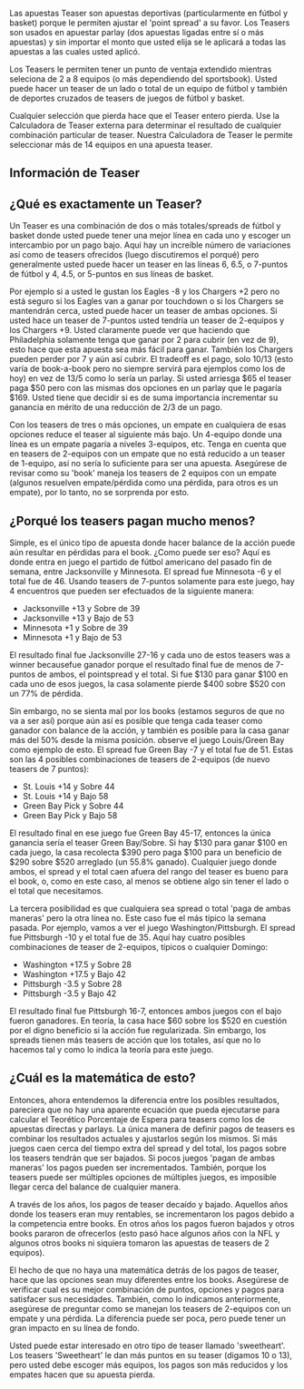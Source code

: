 Las apuestas Teaser son apuestas deportivas (particularmente en fútbol y basket) porque le permiten ajustar el 'point spread' a su favor. Los Teasers son usados en apuestar parlay (dos apuestas ligadas entre sí o más apuestas) y sin importar el monto que usted elija se le aplicará a todas las apuestas a las cuales usted aplicó.

Los Teasers le permiten tener un punto de ventaja extendido mientras seleciona de 2 a 8 equipos (o más dependiendo del sportsbook). Usted puede hacer un teaser de un lado o total de un equipo de fútbol y también de deportes cruzados de teasers de juegos de fútbol y basket.

Cualquier selección que pierda hace que el Teaser entero pierda. Use la Calculadora de Teaser externa para determinar el resultado de cualquier combinación particular de teaser. Nuestra Calculadora de Teaser le permite seleccionar más de 14 equipos en una apuesta teaser.

## Información de Teaser

## ¿Qué es exactamente un Teaser?

Un Teaser es una combinación de dos o más totales/spreads de fútbol y basket donde usted puede tener una mejor línea en cada uno y escoger un intercambio por un pago bajo. Aquí hay un increíble número de variaciones así como de teasers ofrecidos (luego discutiremos el porqué) pero generalmente usted puede hacer un teaser en las líneas 6, 6.5, o 7-puntos de fútbol y 4, 4.5, or 5-puntos en sus líneas de basket.

Por ejemplo si a usted le gustan los Eagles -8 y los Chargers +2 pero no está seguro si los Eagles van a ganar por touchdown o si los Chargers se mantendrán cerca, usted puede hacer un teaser de ambas opciones. Si usted hace un teaser de 7-puntos usted tendría un teaser de 2-equipos y los Chargers +9. Usted claramente puede ver que haciendo que Philadelphia solamente tenga que ganar por 2 para cubrir (en vez de 9), esto hace que esta apuesta sea más fácil para ganar. También los Chargers pueden perder por 7 y aún así cubrir. El tradeoff es el pago, solo 10/13 (esto varía de book-a-book pero no siempre servirá para ejemplos como los de hoy) en vez de 13/5 como lo sería un parlay. Si usted arriesga $65 el teaser paga $50 pero con las mismas dos opciones en un parlay que le pagaría $169. Usted tiene que decidir si es de suma importancia incrementar su ganancia en mérito de una reducción de 2/3 de un pago.

Con los teasers de tres o más opciones, un empate en cualquiera de esas opciones reduce el teaser al siguiente más bajo. Un 4-equipo donde una línea es un empate pagaría a niveles 3-equipos, etc. Tenga en cuenta que en teasers de 2-equipos con un empate que no está reducido a un teaser de 1-equipo, así no sería lo suficiente para ser una apuesta. Asegúrese de revisar como su 'book' maneja los teasers de 2 equipos con un empate (algunos resuelven empate/pérdida como una pérdida, para otros es un empate), por lo tanto, no se sorprenda por esto.

## ¿Porqué los teasers pagan mucho menos?

Simple, es el único tipo de apuesta donde hacer balance de la acción puede aún resultar en pérdidas para el book. ¿Como puede ser eso? Aquí es donde entra en juego el partido de fútbol americano del pasado fin de semana, entre Jacksonville y Minnesota. El spread fue Minnesota -6 y el total fue de 46. Usando teasers de 7-puntos solamente para este juego, hay 4 encuentros que pueden ser efectuados de la siguiente manera:

- Jacksonville +13 y Sobre de 39
- Jacksonville +13 y Bajo de 53
- Minnesota +1 y Sobre de 39
- Minnesota +1 y Bajo de 53

El resultado final fue Jacksonville 27-16 y cada uno de estos teasers was a winner becausefue ganador porque el resultado final fue de menos de 7-puntos de ambos, el pointspread y el total. Si fue $130 para ganar $100 en cada uno de esos juegos, la casa solamente pierde $400 sobre $520 con un 77% de pérdida.

Sin embargo, no se sienta mal por los books (estamos seguros de que no va a ser así) porque aún así es posible que tenga cada teaser como ganador con balance de la acción, y también es posible para la casa ganar más del 50% desde la misma posición. observe el juego Louis/Green Bay como ejemplo de esto. El spread fue Green Bay -7 y el total fue de 51. Estas son las 4 posibles combinaciones de teasers de 2-equipos (de nuevo teasers de 7 puntos):

- St. Louis +14 y Sobre 44
- St. Louis +14 y Bajo 58
- Green Bay Pick y Sobre 44
- Green Bay Pick y Bajo 58

El resultado final en ese juego fue Green Bay 45-17, entonces la única ganancia sería el teaser Green Bay/Sobre. Si hay $130 para ganar $100 en cada juego, la casa recolecta $390 pero paga $100 para un beneficio de $290 sobre $520 arreglado (un 55.8% ganado). Cualquier juego donde ambos, el spread y el total caen afuera del rango del teaser es bueno para el book, o, como en este caso, al menos se obtiene algo sin tener el lado o el total que necesitamos.

La tercera posibilidad es que cualquiera sea spread o total 'paga de ambas maneras' pero la otra línea no. Este caso fue el más típico la semana pasada. Por ejemplo, vamos a ver el juego Washington/Pittsburgh. El spread fue Pittsburgh -10 y el total fue de 35. Aquí hay cuatro posibles combinaciones de teaser de 2-equipos, típicos o cualquier Domingo:

- Washington +17.5 y Sobre 28
- Washington +17.5 y Bajo 42
- Pittsburgh -3.5 y Sobre 28
- Pittsburgh -3.5 y Bajo 42

El resultado final fue Pittsburgh 16-7, entonces ambos juegos con el bajo fueron ganadores. En teoría, la casa hace $60 sobre los $520 en cuestión por el digno beneficio si la acción fue regularizada. Sin embargo, los spreads tienen más teasers de acción que los totales, así que no lo hacemos tal y como lo indica la teoría para este juego.

## ¿Cuál es la matemática de esto?

Entonces, ahora entendemos la diferencia entre los posibles resultados, pareciera que no hay una aparente ecuación que pueda ejecutarse para calcular el Teorético Porcentaje de Espera para teasers como los de apuestas directas y parlays. La única manera de definir pagos de teasers es combinar los resultados actuales y ajustarlos según los mismos. Si más juegos caen cerca del tiempo extra del spread y del total, los pagos sobre los teasers tendrán que ser bajados. Si pocos juegos 'pagan de ambas maneras' los pagos pueden ser incrementados. También, porque los teasers puede ser múltiples opciones de múltiples juegos, es imposible llegar cerca del balance de cualquier manera.

A través de los años, los pagos de teaser decaído y bajado. Aquellos años donde los teasers eran muy rentables, se incrementaron los pagos debido a la competencia entre books. En otros años los pagos fueron bajados y otros books pararon de ofrecerlos (esto pasó hace algunos años con la NFL y algunos otros books ni siquiera tomaron las apuestas de teasers de 2 equipos).

El hecho de que no haya una matemática detrás de los pagos de teaser, hace que las opciones sean muy diferentes entre los books. Asegúrese de verificar cual es su mejor combinación de puntos, opciones y pagos para satisfacer sus necesidades. También, como lo indicamos anteriormente, asegúrese de preguntar como se manejan los teasers de 2-equipos con un empate y una pérdida. La diferencia puede ser poca, pero puede tener un gran impacto en su línea de fondo.

Usted puede estar interesado en otro tipo de teaser llamado 'sweetheart'. Los teasers 'Sweetheart' le dan más puntos en su teaser (digamos 10 o 13), pero usted debe escoger más equipos, los pagos son más reducidos y los empates hacen que su apuesta pierda.
